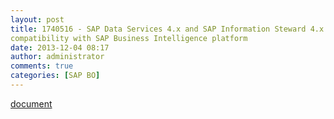 ```yaml
---
layout: post
title: 1740516 - SAP Data Services 4.x and SAP Information Steward 4.x
compatibility with SAP Business Intelligence platform
date: 2013-12-04 08:17
author: administrator
comments: true
categories: [SAP BO]
---
```

<a href="http://theinfectedmind.com/wp-content/uploads/2013/12/document.pdf">document</a>
